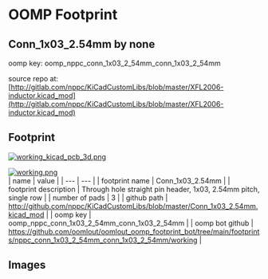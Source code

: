 # OOMP Footprint  
## Conn_1x03_2.54mm  by none  
  
oomp key: oomp_nppc_conn_1x03_2_54mm_conn_1x03_2_54mm  
  
source repo at: [http://gitlab.com/nppc/KiCadCustomLibs/blob/master/XFL2006-inductor.kicad_mod](http://gitlab.com/nppc/KiCadCustomLibs/blob/master/XFL2006-inductor.kicad_mod)  
## Footprint  
  
[![working_kicad_pcb_3d.png](working_kicad_pcb_3d_600.png)](working_kicad_pcb_3d.png)  
  
[![working.png](working_600.png)](working.png)  
| name | value | 
| --- | --- | 
| footprint name | Conn_1x03_2.54mm | 
| footprint description | Through hole straight pin header, 1x03, 2.54mm pitch, single row | 
| number of pads | 3 | 
| github path | http://github.com/nppc/KiCadCustomLibs/blob/master/Conn_1x03_2.54mm.kicad_mod | 
| oomp key | oomp_nppc_conn_1x03_2_54mm_conn_1x03_2_54mm | 
| oomp bot github | https://github.com/oomlout/oomlout_oomp_footprint_bot/tree/main/footprints/nppc_conn_1x03_2_54mm_conn_1x03_2_54mm/working | 
## Images  
